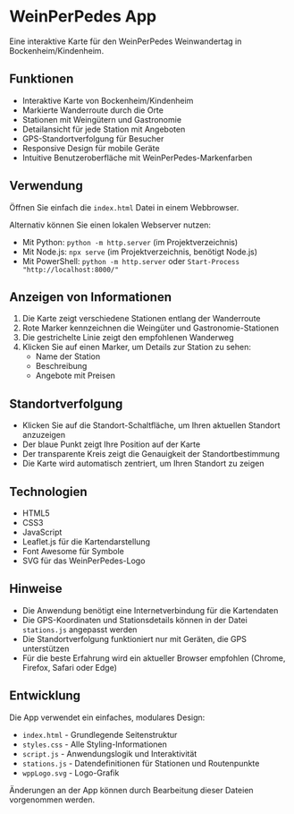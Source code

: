 # WeinPerPedes App

Eine interaktive Karte für den WeinPerPedes Weinwandertag in Bockenheim/Kindenheim.

## Funktionen

- Interaktive Karte von Bockenheim/Kindenheim
- Markierte Wanderroute durch die Orte
- Stationen mit Weingütern und Gastronomie
- Detailansicht für jede Station mit Angeboten
- GPS-Standortverfolgung für Besucher
- Responsive Design für mobile Geräte
- Intuitive Benutzeroberfläche mit WeinPerPedes-Markenfarben

## Verwendung

Öffnen Sie einfach die `index.html` Datei in einem Webbrowser.

Alternativ können Sie einen lokalen Webserver nutzen:

- Mit Python: `python -m http.server` (im Projektverzeichnis)
- Mit Node.js: `npx serve` (im Projektverzeichnis, benötigt Node.js)
- Mit PowerShell: `python -m http.server` oder `Start-Process "http://localhost:8000/"`

## Anzeigen von Informationen

1. Die Karte zeigt verschiedene Stationen entlang der Wanderroute
2. Rote Marker kennzeichnen die Weingüter und Gastronomie-Stationen
3. Die gestrichelte Linie zeigt den empfohlenen Wanderweg
4. Klicken Sie auf einen Marker, um Details zur Station zu sehen:
   - Name der Station
   - Beschreibung
   - Angebote mit Preisen

## Standortverfolgung

- Klicken Sie auf die Standort-Schaltfläche, um Ihren aktuellen Standort anzuzeigen
- Der blaue Punkt zeigt Ihre Position auf der Karte
- Der transparente Kreis zeigt die Genauigkeit der Standortbestimmung
- Die Karte wird automatisch zentriert, um Ihren Standort zu zeigen

## Technologien

- HTML5
- CSS3
- JavaScript
- Leaflet.js für die Kartendarstellung
- Font Awesome für Symbole
- SVG für das WeinPerPedes-Logo

## Hinweise

- Die Anwendung benötigt eine Internetverbindung für die Kartendaten
- Die GPS-Koordinaten und Stationsdetails können in der Datei `stations.js` angepasst werden
- Die Standortverfolgung funktioniert nur mit Geräten, die GPS unterstützen
- Für die beste Erfahrung wird ein aktueller Browser empfohlen (Chrome, Firefox, Safari oder Edge)

## Entwicklung

Die App verwendet ein einfaches, modulares Design:

- `index.html` - Grundlegende Seitenstruktur
- `styles.css` - Alle Styling-Informationen
- `script.js` - Anwendungslogik und Interaktivität
- `stations.js` - Datendefinitionen für Stationen und Routenpunkte
- `wppLogo.svg` - Logo-Grafik

Änderungen an der App können durch Bearbeitung dieser Dateien vorgenommen werden.
